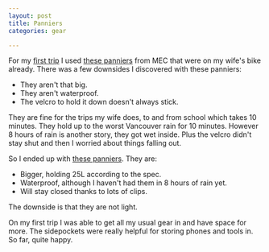 ```yaml
---
layout: post
title: Panniers
categories: gear

---
```


For my <a href="/2022-04-24-first-trip.html">first trip</a> I used <a href="https://www.mec.ca/en/product/5047-621/Division-Double-Pannier">these panniers</a> from MEC that were on my wife's bike already. There was a few downsides I discovered with these panniers:

* They aren't that big.
* They aren't waterproof.
* The velcro to hold it down doesn't always stick.

They are fine for the trips my wife does, to and from school which takes 10 minutes. They hold up to the worst Vancouver rain for 10 minutes. However 8 hours of rain is another story, they got wet inside. Plus the velcro didn't stay shut and then I worried about things falling out.

So I ended up with <a href="https://waterflyshop.com/products/waterfly-bike-pannier-bag">these panniers</a>. They are:

* Bigger, holding 25L according to the spec.
* Waterproof, although I haven't had them in 8 hours of rain yet.
* Will stay closed thanks to lots of clips.

The downside is that they are not light.

On my first trip I was able to get all my usual gear in and have space for more. The sidepockets were really helpful for storing phones and tools in. So far, quite happy.
